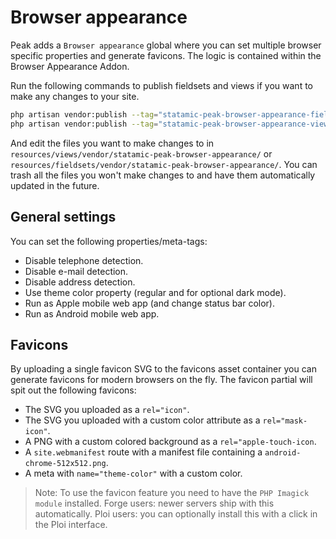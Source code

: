 # Browser appearance

Peak adds a `Browser appearance` global where you can set multiple browser specific properties and generate favicons. The logic is contained within the Browser Appearance Addon.

Run the following commands to publish fieldsets and views if you want to make any changes to your site.

```bash
php artisan vendor:publish --tag="statamic-peak-browser-appearance-fieldsets"
php artisan vendor:publish --tag="statamic-peak-browser-appearance-views"
```

And edit the files you want to make changes to in `resources/views/vendor/statamic-peak-browser-appearance/` or `resources/fieldsets/vendor/statamic-peak-browser-appearance/`. You can trash all the files you won't make changes to and have them automatically updated in the future.

## General settings
You can set the following properties/meta-tags:

* Disable telephone detection.
* Disable e-mail detection.
* Disable address detection.
* Use theme color property (regular and for optional dark mode).
* Run as Apple mobile web app (and change status bar color).
* Run as Android mobile web app.

## Favicons
By uploading a single favicon SVG to the favicons asset container you can generate favicons for modern browsers on the fly. The favicon partial will spit out the following favicons:

* The SVG you uploaded as a `rel="icon"`.
* The SVG you uploaded with a custom color attribute as a `rel="mask-icon"`.
* A PNG with a custom colored background as a `rel="apple-touch-icon`.
* A `site.webmanifest` route with a manifest file containing a `android-chrome-512x512.png`.
* A meta with `name="theme-color"` with a custom color.

> Note: To use the favicon feature you need to have the `PHP Imagick module` installed. Forge users: newer servers ship with this automatically. Ploi users: you can optionally install this with a click in the Ploi interface.
